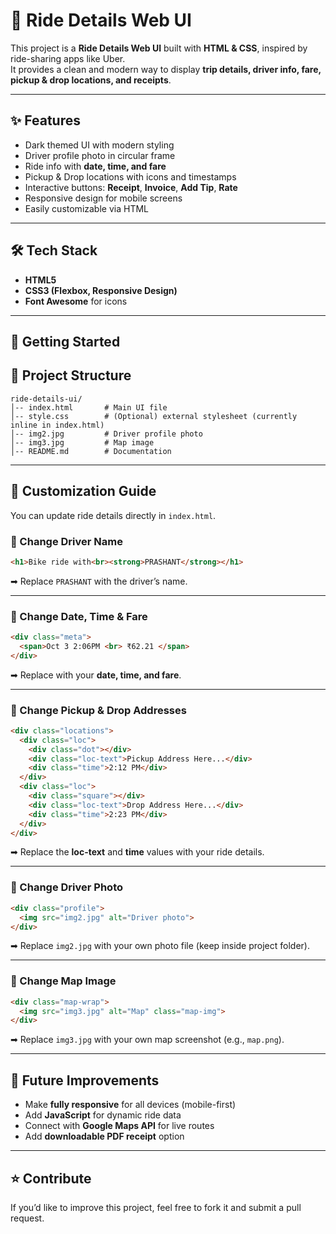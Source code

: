 # 🚖 Ride Details Web UI  

This project is a **Ride Details Web UI** built with **HTML & CSS**, inspired by ride-sharing apps like Uber.  
It provides a clean and modern way to display **trip details, driver info, fare, pickup & drop locations, and receipts**.  


---

## ✨ Features  
- Dark themed UI with modern styling  
- Driver profile photo in circular frame  
- Ride info with **date, time, and fare**  
- Pickup & Drop locations with icons and timestamps  
- Interactive buttons: **Receipt**, **Invoice**, **Add Tip**, **Rate**  
- Responsive design for mobile screens  
- Easily customizable via HTML  

---

## 🛠️ Tech Stack  
- **HTML5**  
- **CSS3 (Flexbox, Responsive Design)**  
- **Font Awesome** for icons  

---

## 🚀 Getting Started  

## 📂 Project Structure

```
ride-details-ui/
│-- index.html       # Main UI file
│-- style.css        # (Optional) external stylesheet (currently inline in index.html)
│-- img2.jpg         # Driver profile photo
│-- img3.jpg         # Map image
│-- README.md        # Documentation
```

---

## 📝 Customization Guide

You can update ride details directly in `index.html`.

### 🔹 Change Driver Name

```html
<h1>Bike ride with<br><strong>PRASHANT</strong></h1>
```

➡ Replace `PRASHANT` with the driver’s name.

---

### 🔹 Change Date, Time & Fare

```html
<div class="meta">
  <span>Oct 3 2:06PM <br> ₹62.21 </span>
</div>
```

➡ Replace with your **date, time, and fare**.

---

### 🔹 Change Pickup & Drop Addresses

```html
<div class="locations">
  <div class="loc">
    <div class="dot"></div>
    <div class="loc-text">Pickup Address Here...</div>
    <div class="time">2:12 PM</div>
  </div>
  <div class="loc">
    <div class="square"></div>
    <div class="loc-text">Drop Address Here...</div>
    <div class="time">2:23 PM</div>
  </div>
</div>
```

➡ Replace the **loc-text** and **time** values with your ride details.

---

### 🔹 Change Driver Photo

```html
<div class="profile">
  <img src="img2.jpg" alt="Driver photo">
</div>
```

➡ Replace `img2.jpg` with your own photo file (keep inside project folder).

---

### 🔹 Change Map Image

```html
<div class="map-wrap">
  <img src="img3.jpg" alt="Map" class="map-img">
</div>
```

➡ Replace `img3.jpg` with your own map screenshot (e.g., `map.png`).

---

## 📌 Future Improvements

* Make **fully responsive** for all devices (mobile-first)
* Add **JavaScript** for dynamic ride data
* Connect with **Google Maps API** for live routes
* Add **downloadable PDF receipt** option

---


## ⭐ Contribute

If you’d like to improve this project, feel free to fork it and submit a pull request.

```
